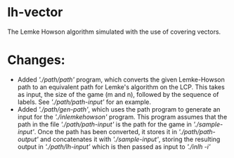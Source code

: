 lh-vector
=========

The Lemke Howson algorithm simulated with the use of covering vectors.

Changes:
============
- Added _'./path/path'_ program, which converts the given Lemke-Howson path to
  an equivalent path for Lemke's algorithm on the LCP. This takes as
  input, the size of the game (m and n), followed by the sequence of
  labels. See _'./path/path-input'_ for an example.
- Added _'./path/gen-path'_, which uses the path program to generate an input
  for the _'./inlemkehowson'_ program. This program assumes that the path
  in the file _'./path/path-input'_ is the path for the game in _'./sample-input'_.
  Once the path has been converted, it stores it in _'./path/path-output'_ and 
  concatenates it with _'./sample-input'_, storing the resulting output in
  _'./path/lh-input'_ which is then passed as input to _'./inlh -i'_